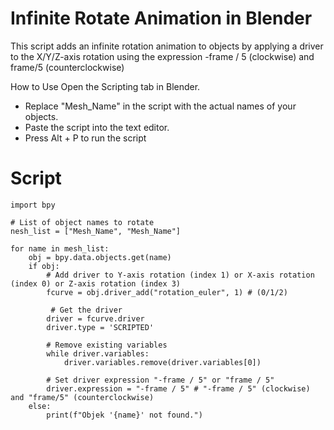 # Infinite Rotate Animation in Blender
This script adds an infinite rotation animation to objects by applying a driver to the X/Y/Z-axis rotation using the expression -frame / 5 (clockwise) and frame/5 (counterclockwise)

How to Use
Open the Scripting tab in Blender.
- Replace "Mesh_Name" in the script with the actual names of your objects.
- Paste the script into the text editor.
- Press Alt + P to run the script

# Script
```
import bpy

# List of object names to rotate
nesh_list = ["Mesh_Name", "Mesh_Name"]

for name in mesh_list:
    obj = bpy.data.objects.get(name)
    if obj:
        # Add driver to Y-axis rotation (index 1) or X-axis rotation (index 0) or Z-axis rotation (index 3)
        fcurve = obj.driver_add("rotation_euler", 1) # (0/1/2)

         # Get the driver
        driver = fcurve.driver
        driver.type = 'SCRIPTED'

        # Remove existing variables
        while driver.variables:
            driver.variables.remove(driver.variables[0])

        # Set driver expression "-frame / 5" or "frame / 5"
        driver.expression = "-frame / 5" # "-frame / 5" (clockwise) and "frame/5" (counterclockwise)
    else:
        print(f"Objek '{name}' not found.")
```
